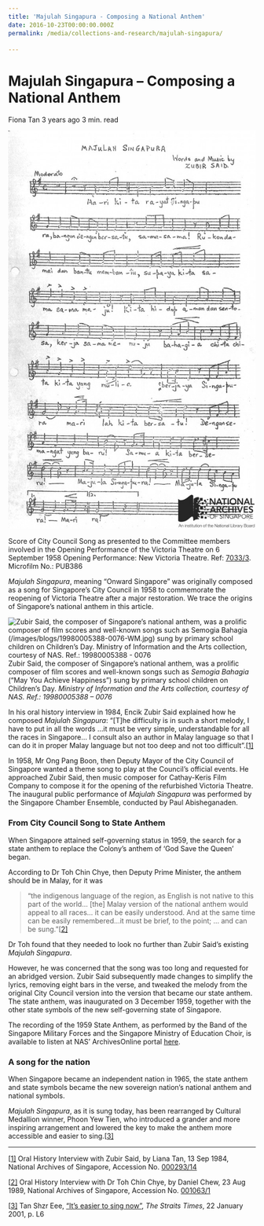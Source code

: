 ```yaml
---
title: 'Majulah Singapura - Composing a National Anthem'
date: 2016-10-23T00:00:00.000Z
permalink: /media/collections-and-research/majulah-singapura/

---
```



# Majulah Singapura – Composing a National Anthem

Fiona Tan 3 years ago 3 min. read

![Score of City Council Song as presented to the Committee members involved in the Opening Performance of the Victoria Theatre on 6 September 1958 Opening Performance: New Victoria Theatre. Ref: 7033/3. Microfilm No.: PUB386](/images/blogs/majulah-singapura-1958-score-wm-622x1000.jpg)

Score of City Council Song as presented to the Committee members involved in the Opening Performance of the Victoria Theatre on 6 September 1958
 Opening Performance: New Victoria Theatre. Ref: [7033/3](http://www.nas.gov.sg/archivesonline/government_records/record-details/0ec89ec7-115a-11e3-83d5-0050568939ad). Microfilm No.: PUB386

*Majulah Singapura*, meaning “Onward Singapore” was originally composed as a song for Singapore’s City Council in 1958 to commemorate the reopening of Victoria Theatre after a major restoration. We trace the origins of Singapore’s national anthem in this article.

![Zubir Said, the composer of Singapore’s national anthem, was a prolific composer of film scores and well-known songs such as Semogia Bahagia (/images/blogs/19980005388-0076-WM.jpg) sung by primary school children on Children’s Day. Ministry of Information and the Arts collection, courtesy of NAS. Ref.: 19980005388 - 0076](http://www.nas.gov.sg/blogs/offtherecord/wp-content/uploads/2015/07/19980005388-0076-WM.jpg)Zubir Said, the composer of Singapore’s national anthem, was a prolific composer of film scores and well-known songs such as *Semogia Bahagia* (“May You Achieve Happiness”) sung by primary school children on Children’s Day. *Ministry of Information and the Arts collection, courtesy of NAS. Ref.: 19980005388 – 0076*

In his oral history interview in 1984, Encik Zubir Said explained how he composed *Majulah Singapura*: “[T]he difficulty is in such a short melody, I have to put in all the words …it must be very simple, understandable for all the races in Singapore… I consult also an author in Malay language so that I can do it in proper Malay language but not too deep and not too difficult”.[[1\]](http://www.nas.gov.sg/blogs/offtherecord/majulah-singapura/#_ftn1)

In 1958, Mr Ong Pang Boon, then Deputy Mayor of the City Council of Singapore wanted a theme song to play at the Council’s official events. He approached Zubir Said, then music composer for Cathay-Keris Film Company to compose it for the opening of the refurbished Victoria Theatre. The inaugural public performance of *Majulah Singapura* was performed by the Singapore Chamber Ensemble, conducted by Paul Abisheganaden.

### **From City Council Song to State Anthem**

When Singapore attained self-governing status in 1959, the search for a state anthem to replace the Colony’s anthem of ‘God Save the Queen’ began.

According to Dr Toh Chin Chye, then Deputy Prime Minister, the anthem should be in Malay, for it was

> “the indigenous language of the region, as English is not native to this part of the world… [the] Malay version of the national anthem would appeal to all races… it can be easily understood. And at the same time can be easily remembered…it must be brief, to the point; … and can be sung.”[[2\]](http://www.nas.gov.sg/blogs/offtherecord/majulah-singapura/#_ftn3)

Dr Toh found that they needed to look no further than Zubir Said’s existing *Majulah Singapura*.

However, he was concerned that the song was too long and requested for an abridged version. Zubir Said subsequently made changes to simplify the lyrics, removing eight bars in the verse, and tweaked the melody from the original City Council version into the version that became our state anthem. The state anthem, was inaugurated on 3 December 1959, together with the other state symbols of the new self-governing state of Singapore.

The recording of the 1959 State Anthem, as performed by the Band of the Singapore Military Forces and the Singapore Ministry of Education Choir, is available to listen at NAS’ ArchivesOnline portal [here](http://www.nas.gov.sg/archivesonline/audiovisual_records/record-details/47f36a7f-1164-11e3-83d5-0050568939ad).

### **A song for the nation**

When Singapore became an independent nation in 1965, the state anthem and state symbols became the new sovereign nation’s national anthem and national symbols.

*Majulah Singapura*, as it is sung today, has been rearranged by Cultural Medallion winner, Phoon Yew Tien, who introduced a grander and more inspiring arrangement and lowered the key to make the anthem more accessible and easier to sing.[[3\]](http://www.nas.gov.sg/blogs/offtherecord/majulah-singapura/#_ftn4)

 

------

[[1\]](http://www.nas.gov.sg/blogs/offtherecord/majulah-singapura/#_ftnref1) Oral History Interview with Zubir Said, by Liana Tan, 13 Sep 1984, National Archives of Singapore, Accession No. [000293/14](http://www.nas.gov.sg/archivesonline/oral_history_interviews/record-details/e3efd43b-115d-11e3-83d5-0050568939ad)

[[2\]](http://www.nas.gov.sg/blogs/offtherecord/majulah-singapura/#_ftnref3) Oral History Interview with Dr Toh Chin Chye, by Daniel Chew, 23 Aug 1989, National Archives of Singapore, Accession No. [001063/1](http://www.nas.gov.sg/archivesonline/oral_history_interviews/interview/001063)

[[3\]](http://www.nas.gov.sg/blogs/offtherecord/majulah-singapura/#_ftnref4) Tan Shzr Eee, [“It’s easier to sing now”](http://eresources.nlb.gov.sg/newspapers/Digitised/Article/straitstimes20010122-1.2.60.9.1.aspx), *The Straits Times*, 22 January 2001, p. L6